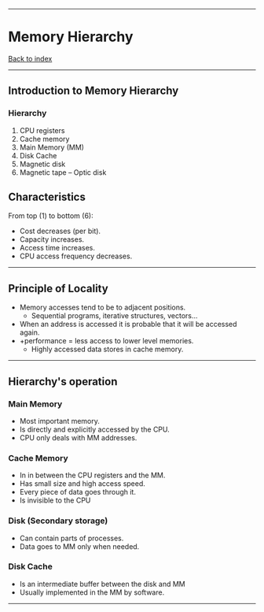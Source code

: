 
---
# Memory Hierarchy

[Back to index](../index.md)

---
## Introduction to Memory Hierarchy
### Hierarchy
1. CPU registers
2. Cache memory
3. Main Memory (MM)
4. Disk Cache
5. Magnetic disk
6. Magnetic tape – Optic disk
## Characteristics
From top (1) to bottom (6):
- Cost decreases (per bit).
- Capacity increases.
- Access time increases.
- CPU access frequency decreases.
---
## Principle of Locality
- Memory accesses tend to be to adjacent positions.
	- Sequential programs, iterative structures, vectors...
- When an address is accessed it is probable that it will be accessed again.
- +performance = less access to lower level memories.
	- Highly accessed data stores in cache memory.

---
## Hierarchy's operation
### Main Memory
- Most important memory.
- Is directly and explicitly accessed by the CPU.
- CPU only deals with MM addresses.
### Cache Memory
- In in between the CPU registers and the MM.
- Has small size and high access speed.
- Every piece of data goes through it.
- Is invisible to the CPU
### Disk (Secondary storage)
- Can contain parts of processes.
- Data goes to MM only when needed.
### Disk Cache
- Is an intermediate buffer between the disk and MM
- Usually implemented in the MM by software.

---